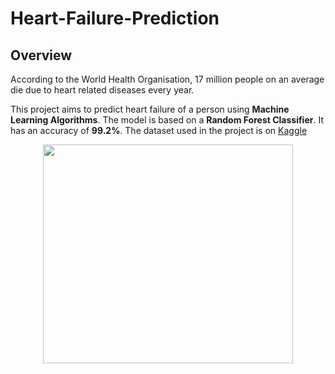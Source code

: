 # Heart-Failure-Prediction
## Overview
According to the World Health Organisation, 17 million people on an average die due to heart related diseases every year.

This project aims to predict heart failure of a person using **Machine Learning Algorithms**. The model is based on a __Random Forest Classifier__. It has an accuracy of **99.2%**. The dataset used in the project is on [Kaggle](https://www.kaggle.com/ronitf/heart-disease-uci)

<p align="center">
  <img width="400" height="350" src="https://www.walgreens.com/images/adaptive/pharmacy/healthcenter/article_causes-of-heart-failure.jpg">
</p>
